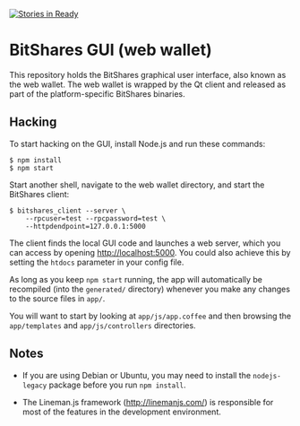 [![Stories in Ready](https://badge.waffle.io/bitsuperlab/web_play.png?label=ready&title=Ready)](https://waffle.io/bitsuperlab/web_play)
# BitShares GUI (web wallet)

This repository holds the BitShares graphical user interface, also
known as the web wallet.  The web wallet is wrapped by the Qt client
and released as part of the platform-specific BitShares binaries.

## Hacking

To start hacking on the GUI, install Node.js and run these commands:

    $ npm install
    $ npm start

Start another shell, navigate to the web wallet directory, and start
the BitShares client:

    $ bitshares_client --server \
        --rpcuser=test --rpcpassword=test \
        --httpdendpoint=127.0.0.1:5000

The client finds the local GUI code and launches a web server, which
you can access by opening <http://localhost:5000>.  You could also
achieve this by setting the `htdocs` parameter in your config file.

As long as you keep `npm start` running, the app will automatically be
recompiled (into the `generated/` directory) whenever you make any
changes to the source files in `app/`.

You will want to start by looking at `app/js/app.coffee` and then
browsing the `app/templates` and `app/js/controllers` directories.

## Notes

* If you are using Debian or Ubuntu, you may need to install the
  `nodejs-legacy` package before you run `npm install`.

* The Lineman.js framework (<http://linemanjs.com/>) is responsible
  for most of the features in the development environment.
